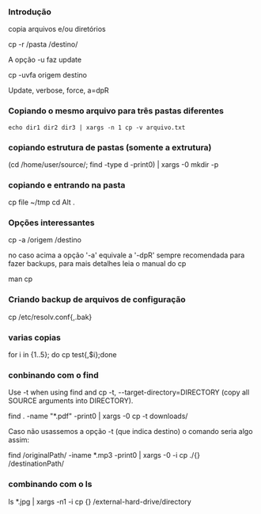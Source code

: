 ### Introdução
copia arquivos e/ou diretórios

 cp -r /pasta /destino/

A opção -u faz update

 cp -uvfa origem destino

Update, verbose, force, a=dpR


### Copiando o mesmo arquivo para três pastas diferentes

    echo dir1 dir2 dir3 | xargs -n 1 cp -v arquivo.txt

### copiando estrutura de pastas (somente a extrutura)

(cd /home/user/source/; find -type d -print0) | xargs -0 mkdir -p

### copiando e entrando na pasta

cp file ~/tmp
cd Alt .

### Opções interessantes

 cp -a /origem /destino

no caso acima a opção '-a' equivale a '-dpR'
sempre recomendada para fazer backups, para mais detalhes
leia o manual do cp

man cp

### Criando backup de arquivos de configuração

 cp /etc/resolv.conf{,.bak}

### varias copias

for i in {1..5}; do cp test{,$i};done

### conbinando com o find
Use -t when using find and cp
-t, --target-directory=DIRECTORY (copy all SOURCE arguments into DIRECTORY).

find . -name "*.pdf" -print0 | xargs -0 cp -t downloads/

Caso não usassemos a opção -t (que indica destino) o comando seria algo assim:

find /originalPath/ -iname \*.mp3 -print0 | xargs -0 -i cp ./{} /destinationPath/

### combinando com o ls

  ls *.jpg | xargs -n1 -i cp {} /external-hard-drive/directory
